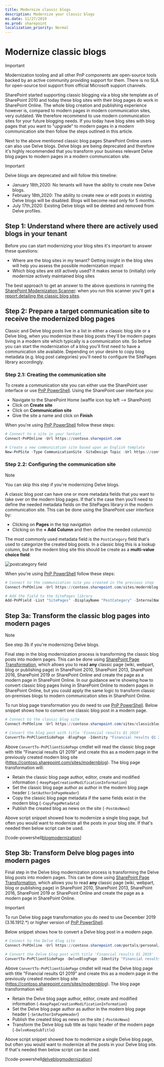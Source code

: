 ```yaml
---
title: Modernize classic blogs
description: Modernize your classic blogs
ms.date: 11/27/2019
ms.prod: sharepoint
localization_priority: Normal
---
```


# Modernize classic blogs

> [!IMPORTANT]
> Modernization tooling and all other PnP components are open-source tools backed by an active community providing support for them. There is no SLA for open-source tool support from official Microsoft support channels.

SharePoint started supporting classic blogging via a blog site template as of SharePoint 2010 and today these blog sites with their blog pages do work in SharePoint Online. The whole blog creation and publishing experience however is, compared to modern pages in modern communication sites, very outdated. We therefore recommend to use modern communication sites for your future blogging needs. If you today have blog sites with blog pages that you want to "upgrade" to modern pages in a modern communication site then follow the steps outlined in this article.

Next to the above mentioned classic blog pages SharePoint Online users can also use Delve blogs. Delve blogs are being deprecated and therefore it's highly recommended that you transform your business relevant Delve blog pages to modern pages in a modern communication site.

> [!IMPORTANT]
> Delve blogs are deprecated and will follow this timeline:
> - January 18th,2020: No tenants will have the ability to create new Delve blogs.
> - February 18th,2020: The ability to create new or edit posts in existing Delve blogs will be disabled. Blogs will become read only for 5 months.
> - July 17th,2020: Existing Delve blogs will be deleted and removed from Delve profiles.

## Step 1: Understand where there are actively used blogs in your tenant

Before you can start modernizing your blog sites it's important to answer these questions:

- Where are the blog sites in my tenant? Getting insight in the blog sites will help you assess the possible modernization impact
- Which blog sites are still actively used? It makes sense to (initially) only modernize actively maintained blog sites

The best approach to get an answer to the above questions in running the [SharePoint Modernization Scanner](./modernize-scanner.md): when you run this scanner you'll get a [report detailing the classic blog sites](./modernize-scanner-reports-blogs.md).

## Step 2: Prepare a target communication site to receive the modernized blog pages

Classic and Delve blog posts live in a list in either a classic blog site or a Delve blog, when you modernize these blog posts they'll be modern pages living in a modern site which typically is a communication site. So before you can start the modernization of a blog you'll first need to have a communication site available. Depending on your desire to copy blog metadata (e.g. blog post categories) you'll need to configure the SitePages library accordingly.

### Step 2.1: Creating the communication site

To create a communication site you can either use the SharePoint user interface or use [PnP PowerShell](https://aka.ms/sppnp-powershell). Using the SharePoint user interface you:

- Navigate to the SharePoint Home (waffle icon top left --> SharePoint)
- Click on **Create site**
- Click on **Communication site**
- Give the site a name and click on **Finish**

When you're using [PnP PowerShell](https://aka.ms/sppnp-powershell) follow these steps:

```PowerShell
# Connect to a site in your tentant
Connect-PnPOnline -Url https://contoso.sharepoint.com

# Create a new communication site based upon an English template
New-PnPSite -Type CommunicationSite -SiteDesign Topic -Url https://contoso.sharepoint.com/sites/modernblog -Title "Blog site" -Lcid 1033
```

### Step 2.2: Configuring the communication site

> [!NOTE]
> You can skip this step if you're modernizing Delve blogs.

A classic blog post can have one or more metadata fields that you want to take over on the modern blog pages. If that's the case then you'll need to define the needed metadata fields on the SitePages library in the modern communication site. This can be done using the SharePoint user interface by:

- Clicking on **Pages** in the top navigation
- Clicking on the **+ Add Column** and then define the needed column(s)

The most commonly used metadata field is the `PostCategory` field that's used to categorize the created blog posts. In a classic blog this is a lookup column, but in the modern blog site this should be create as a **multi-value choice field**:

![postcategory field](media/modernize/blog_1.png)

When you're using [PnP PowerShell](https://aka.ms/sppnp-powershell) follow these steps:

```PowerShell
# Connect to the communication site you created in the previous step
Connect-PnPOnline -Url https://contoso.sharepoint.com/sites/modernblog

# Add the field to the SitePages library
Add-PnPField -List "SitePages" -DisplayName "PostCategory" -InternalName "PostCategory" -Type MultiChoice -AddToDefaultView -Choices "Events","Ideas","Opinions"
```

## Step 3a: Transform the classic blog pages into modern pages

> [!NOTE]
> See step 3b if you're modernizing Delve blogs.

Final step in the blog modernization process is transforming the classic blog posts into modern pages. This can be done using [SharePoint Page Transformation](./modernize-userinterface-site-pages.md), which allows you to read **any** classic page (wiki, webpart, blog or publishing page) in SharePoint 2010, SharePoint 2013, SharePoint 2016, SharePoint 2019 or SharePoint Online and create the page as a modern page in SharePoint Online. In our guidance we're showing how to convert classic blog pages living in SharePoint Online to modern pages in SharePoint Online, but you could apply the same logic to transform classic on-premises blogs to modern communication sites in SharePoint Online.

To run blog page transformation you do need to use [PnP PowerShell](https://aka.ms/sppnp-powershell). Below snippet shows how to convert one classic blog post in a modern page.

```PowerShell
# Connect to the classic blog site
Connect-PnPOnline -Url https://contoso.sharepoint.com/sites/classicblog

# Convert the blog post with title 'Financial results Q1 2019'
ConvertTo-PnPClientSidePage -BlogPage -Identity "Financial results Q1 2019" -Overwrite -TargetWebUrl https://contoso.sharepoint.com/sites/modernblog -LogType File -LogVerbose -LogFolder "c:\temp" -KeepPageCreationModificationInformation -PostAsNews -SetAuthorInPageHeader -CopyPageMetadata
```

Above `ConvertTo-PnPClientSidePage` cmdlet will read the classic blog page with title "Financial results Q1 2019" and create this as a modern page in the previously created modern blog site (https://contoso.sharepoint.com/sites/modernblog). The blog page transformation will:

- Retain the classic blog page author, editor, create and modified information (`-KeepPageCreationModificationInformation`)
- Set the classic blog page author as author in the modern blog page header (`-SetAuthorInPageHeader`)
- Copy the classic blog page metadata if the same fields exist in the modern blog (`-CopyPageMetadata`)
- Publish the created blog as news on the site (`-PostAsNews`)

Above script snippet showed how to modernize a single blog page, but often you would want to modernize all the posts in your blog site. If that's needed then below script can be used.

[!code-powershell[blogmodernization](../../sp-dev-modernization/Scripts/PageTransformation/Convert-BlogPages.ps1 "Convert blog pages into modern pages")]

## Step 3b: Transform Delve blog pages into modern pages

Final step in the Delve blog modernization process is transforming the Delve blog posts into modern pages. This can be done using [SharePoint Page Transformation](./modernize-userinterface-site-pages.md), which allows you to read **any** classic page (wiki, webpart, blog or publishing page) in SharePoint 2010, SharePoint 2013, SharePoint 2016, SharePoint 2019 or SharePoint Online and create the page as a modern page in SharePoint Online.

> [!IMPORTANT]
> To run Delve blog page transformation you do need to use December 2019 (3.16.1912.*) or higher version of [PnP PowerShell](https://aka.ms/sppnp-powershell).

Below snippet shows how to convert a Delve blog post in a modern page.

```PowerShell
# Connect to the Delve blog site
Connect-PnPOnline -Url https://contoso.sharepoint.com/portals/personal/joedoe

# Convert the Delve blog post with title 'Financial results Q1 2019'
ConvertTo-PnPClientSidePage -DelveBlogPage -Identity "Financial results Q1 2019" -Overwrite -TargetWebUrl https://contoso.sharepoint.com/sites/modernblog -LogType File -LogVerbose -LogFolder "c:\temp" -KeepPageCreationModificationInformation -PostAsNews -SetAuthorInPageHeader -DelveKeepSubTitle
```

Above `ConvertTo-PnPClientSidePage` cmdlet will read the Delve blog page with title "Financial results Q1 2019" and create this as a modern page in the previously created modern blog site (https://contoso.sharepoint.com/sites/modernblog). The blog page transformation will:

- Retain the Delve blog page author, editor, create and modified information (`-KeepPageCreationModificationInformation`)
- Set the Delve blog page author as author in the modern blog page header (`-SetAuthorInPageHeader`)
- Publish the created blog as news on the site (`-PostAsNews`)
- Transform the Delve blog sub title as topic header of the modern page (`-DelveKeepSubTitle`)

Above script snippet showed how to modernize a single Delve blog page, but often you would want to modernize all the posts in your Delve blog site. If that's needed then below script can be used.

[!code-powershell[delveblogmodernization](../../sp-dev-modernization/Scripts/PageTransformation/Convert-DelveBlogPages.ps1 "Convert Delve blog pages into modern pages")]
